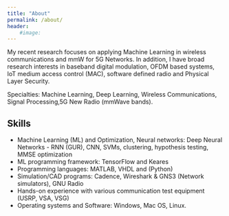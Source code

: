 ```yaml
---
title: "About"
permalink: /about/
header:
    #image:
---
```

My recent research focuses on applying Machine Learning in wireless communications and mmW for 5G Networks. In addition, I have broad research interests in baseband digital modulation, OFDM based systems, IoT medium access control (MAC), software defined radio and Physical Layer Security.

Specialties: Machine Learning, Deep Learning, Wireless Communications, Signal Processing,5G New Radio (mmWave bands).

Skills
----------------
- Machine Learning (ML) and Optimization, Neural networks: Deep Neural Networks - RNN (GUR),
  CNN, SVMs, clustering, hypothesis testing, MMSE optimization
- ML programming framework: TensorFlow and Keares
- Programming languages: MATLAB, VHDL and (Python)
- Simulation/CAD programs: Cadence, Wireshark & GNS3 (Network simulators), GNU Radio
- Hands-on experience with various communication test equipment (USRP, VSA, VSG)
- Operating systems and Software: Windows, Mac OS, Linux.
